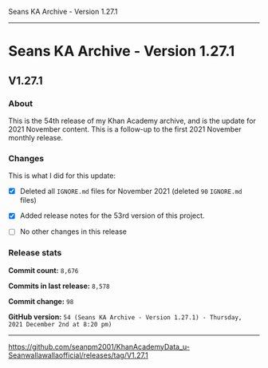 Seans KA Archive - Version 1.27.1

***

# Seans KA Archive - Version 1.27.1

## V1.27.1

### About

This is the 54th release of my Khan Academy archive, and is the update for 2021 November content. This is a follow-up to the first 2021 November monthly release.

### Changes

This is what I did for this update:

- [x] Deleted all `IGNORE.md` files for November 2021 (deleted `90` `IGNORE.md` files)

<!--
- [x] Added data for 2021 November
!-->

- [x] Added release notes for the 53rd version of this project.

<!-- - [x] Added data for 2021 September !-->

- [ ] No other changes in this release

### Release stats

**Commit count:** `8,676`

**Commits in last release:** `8,578`

**Commit change:** `98`

**GitHub version:** `54 (Seans KA Archive - Version 1.27.1) - Thursday, 2021 December 2nd at 8:20 pm)`

***

https://github.com/seanpm2001/KhanAcademyData_u-Seanwallawallaofficial/releases/tag/V1.27.1

